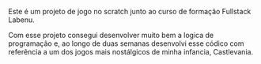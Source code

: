 Este é um projeto de jogo no scratch junto ao curso de formação
Fullstack Labenu.

Com esse projeto consegui desenvolver muito bem a logica de programação e, ao longo de duas semanas desenvolvi esse códico com referência a um dos jogos mais nostálgicos de minha infancia, Castlevania.